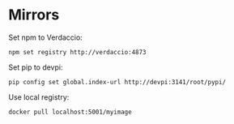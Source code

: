 <!-- /opt/blackroad/mirrors/README.md -->
# Mirrors
Set npm to Verdaccio:
```
npm set registry http://verdaccio:4873
```
Set pip to devpi:
```
pip config set global.index-url http://devpi:3141/root/pypi/
```
Use local registry:
```
docker pull localhost:5001/myimage
```
